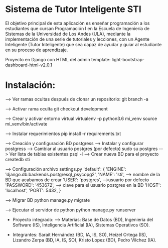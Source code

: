 # Sistema de Tutor Inteligente STI

El objetivo principal de esta aplicación es enseñar programación a los estudiantes que cursan Programación I en la Escuela de Ingeniería de Sistemas de la Universidad de Los Andes (ULA), mediante la implementación de una serie de tutoriales y lecciones, con un Agente Inteligente (Tutor Inteligente) que sea capaz de ayudar y guiar al estudiante en su proceso de aprendizaje.

Proyecto en Django con HTML del admin template: light-bootstrap-dashboard-html-v2.0.1

# Instalación:

--> Ver ramas ocultas después de clonar
un repositorio:
	git branch -a

--> Activar rama oculta
	git checkout development

--> Crear y activar entorno virtual
	virtualenv -p python3.6 mi_venv
	source mi_venv/bin/activate

--> Instalar requerimientos
	pip install -r requirements.txt

--> Creación y configuración BD postgress
	--> Instalar y configurar postgress 
 	--> Cambiar al usuario postgres (por defecto)
 		sudo su postgres
 	--> Ver  lista de tablas existentes
 		psql -l
 	--> Crear nueva BD para el proyecto
 		createdb sti

 --> Configuración archivo settings.py
 	 'default': {
        'ENGINE': 'django.db.backends.postgresql_psycopg2',
        'NAME': 'sti', --> nombre de la BD que acabamos de crear
        'USER': 'postgres', -->usuario por defecto
        'PASSWORD': '453672', --> clave para el usuario postgres en la BD
        'HOST': 'localhost',
        'PORT': 5432,
    }

--> Migrar BD
	python manage.py migrate

--> Ejecutar el servidor de python
	python manage.py runserver


* Proyecto integrado:
--> Materias: Base de Datos (BD), Ingeniería del Software (IS), Inteligencia Artificial (IA), Sistemas Operativos (SO).

* Integrantes: Sarait Hernández (BD, IA, IS, SO), Heizel Ortega (IS), Lizandro Zerpa (BD, IA, IS, SO), Kristo Lopez (BD), Pedro Vilchez (IA).